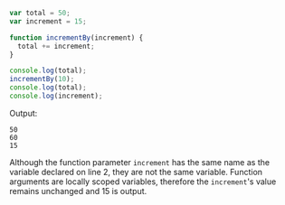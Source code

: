 ```js
var total = 50;
var increment = 15;

function incrementBy(increment) {
  total += increment;
}

console.log(total);
incrementBy(10);
console.log(total);
console.log(increment);
```

Output:

```
50
60
15
```

Although the function parameter `increment` has the same name as the variable declared on line 2, they are not the same variable. Function arguments are locally scoped variables, therefore the `increment`'s value remains unchanged and 15 is output.
